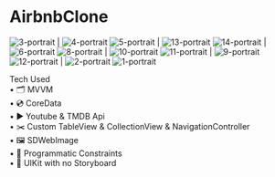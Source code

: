 # AirbnbClone

![3-portrait](https://github.com/altankorayy/AirbnbClone/blob/main/assets/67483357/3bf48b4e-f387-4aba-92ff-5e6a241f3d65) | ![4-portrait](https://github.com/altankorayy/AirbnbClone/blob/main/assets/67483357/16ad9852-914a-49af-b373-9014ccc9257a)
![5-portrait](https://github.com/altankorayy/AirbnbClone/blob/main/assets/67483357/739d708b-8da1-4e4c-853d-e9c11694bd6d) | ![13-portrait](https://github.com/altankorayy/AirbnbClone/blob/main/assets/67483357/30470e32-e2bb-443a-9331-656ea800cbfa)
![14-portrait](https://github.com/altankorayy/AirbnbClone/blob/main/assets/67483357/654d7aac-704f-401e-9816-fe69b793cf91) | ![6-portrait](https://github.com/altankorayy/AirbnbClone/blob/main/assets/67483357/e1ec9f65-4aec-4805-97f7-67927501b2b1)
![8-portrait](https://github.com/altankorayy/AirbnbClone/blob/main/assets/67483357/e44a21e8-fefb-4e6d-80d4-3b86b4d78ea2) | ![10-portrait](https://github.com/altankorayy/AirbnbClone/blob/main/assets/67483357/ed86a786-67b4-461b-ab53-4a632fc83b2c)
![11-portrait](https://github.com/altankorayy/AirbnbClone/blob/main/assets/67483357/9374ea61-f0fb-455a-80c0-cab3c3491f64) | ![9-portrait](https://github.com/altankorayy/AirbnbClone/blob/main/assets/67483357/4a4a8ca6-40ce-4dc3-a4d2-6ee9f409d54a)
![12-portrait](https://github.com/altankorayy/AirbnbClone/blob/main/assets/67483357/3650fe73-7a78-4c86-9402-1bb0ed9c80d4) | ![2-portrait](https://github.com/altankorayy/AirbnbClone/blob/main/assets/67483357/c3f6e07c-8aaf-47fa-b014-63fb48fcc7e4)
![1-portrait](https://github.com/altankorayy/AirbnbClone/blob/main/assets/67483357/21658a7e-298c-43ec-8daf-dd80a238cb78)

Tech Used <br />
• 🗂️ MVVM <br />
• 💿 CoreData <br />
• ▶️ Youtube & TMDB Api <br />
• ✂️ Custom TableView & CollectionView & NavigationController <br />
• 🖼️ SDWebImage <br />
• 📐 Programmatic Constraints <br />
•  UIKit with no Storyboard <br />
